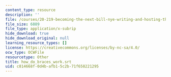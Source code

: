 ```yaml
---
content_type: resource
description: ''
file: /courses/20-219-becoming-the-next-bill-nye-writing-and-hosting-the-educational-show-january-iap-2015/c814668f0d4bafb15c2b71f658221295_how_do_braces_work.srt
file_size: 6889
file_type: application/x-subrip
hide_download: true
hide_download_original: null
learning_resource_types: []
license: https://creativecommons.org/licenses/by-nc-sa/4.0/
ocw_type: OCWFile
resourcetype: Other
title: how_do_braces_work.srt
uid: c814668f-0d4b-afb1-5c2b-71f658221295
---
```

